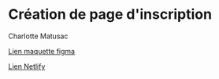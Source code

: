 # Création de page d'inscription

Charlotte Matusac

[Lien maquette figma](https://www.figma.com/proto/azY5u3zhKVyv9NxpePFG16/Formulaire-Maigret?node-id=2%3A2&scaling=scale-down-width)

[Lien Netlify](https://sharp-meninsky-9d0031.netlify.com/)
